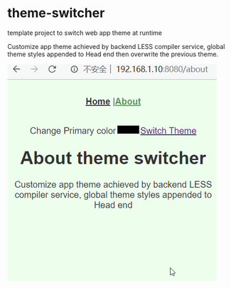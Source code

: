 # theme-switcher
template project to switch web app theme at runtime

Customize app theme achieved by backend LESS compiler service, global theme styles appended to Head end then overwrite the previous theme.

![screenshot](https://github.com/alex2wong/theme-switcher/blob/master/public/snapshot.gif)
